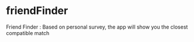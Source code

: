 # friendFinder
Friend Finder : Based on personal survey, the app will show you the closest compatible match
